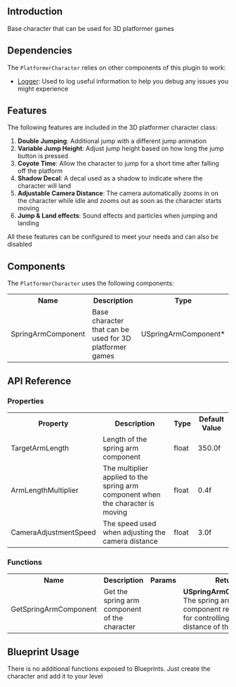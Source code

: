 ## Introduction
Base character that can be used for 3D platformer games

## Dependencies
The <code>PlatformerCharacter</code> relies on other components of this plugin to work:
<ul>
	<li><a href="../logger">Logger</a>: Used to log useful information to help you debug any issues you might experience</li>
</ul>

## Features
The following features are included in the 3D platformer character class:
<ol>
    <li><strong>Double Jumping</strong>: Additional jump with a different jump animation</li>
    <li><strong>Variable Jump Height</strong>: Adjust jump height based on how long the jump button is pressed</li>
    <li><strong>Coyote Time</strong>: Allow the character to jump for a short time after falling off the platform</li>
    <li><strong>Shadow Decal</strong>: A decal used as a shadow to indicate where the character will land</li>
    <li><strong>Adjustable Camera Distance</strong>: The camera automatically zooms in on the character while idle and zooms out as soon as the character starts moving</li>
    <li><strong>Jump & Land effects</strong>: Sound effects and particles when jumping and landing</li>
</ol>

All these features can be configured to meet your needs and can also be disabled

## Components
The <code>PlatformerCharacter</code> uses the following components:
<table>
	<tr>
		<th>Name</th>
		<th>Description</th>
		<th>Type</th>
	</tr>
	<tr>
		<td>SpringArmComponent</td>
		<td>Base character that can be used for 3D platformer games</td>
		<td>USpringArmComponent*</td>
	</tr>
</table>

## API Reference
### Properties
<table>
	<tr>
		<th>Property</th>
		<th>Description</th>
		<th>Type</th>
		<th>Default Value</th>
	</tr>
	<tr>
		<td>TargetArmLength</td>
		<td>Length of the spring arm component</td>
		<td>float</td>
		<td>350.0f</td>
	</tr>
	<tr>
		<td>ArmLengthMultiplier</td>
		<td>The multiplier applied to the spring arm component when the character is moving</td>
		<td>float</td>
		<td>0.4f</td>
	</tr>
	<tr>
		<td>CameraAdjustmentSpeed</td>
		<td>The speed used when adjusting the camera distance</td>
		<td>float</td>
		<td>3.0f</td>
	</tr>
</table>

### Functions
<table>
	<tr>
		<th>Name</th>
		<th>Description</th>
		<th>Params</th>
		<th>Return</th>
	</tr>
	<tr>
		<td>GetSpringArmComponent</td>
		<td>Get the spring arm component of the character</td>
		<td></td>
		<td><strong>USpringArmComponent*</strong><br/>The spring arm component responsible for controlling the distance of the camera</td>
	</tr>
</table>

## Blueprint Usage
There is no additional functions exposed to Blueprints. Just create the character and add it to your level